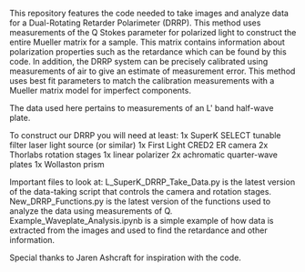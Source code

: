 This repository features the code needed to take images and analyze data for a Dual-Rotating Retarder Polarimeter (DRRP). This method uses measurements of the Q Stokes parameter for polarized light to construct the entire Mueller matrix for a sample. This matrix contains information about polarization properties such as the retardance which can be found by this code. In addition, the DRRP system can be precisely calibrated using measurements of air to give an estimate of measurement error. This method uses best fit parameters to match the calibration measurements with a Mueller matrix model for imperfect components. 

The data used here pertains to measurements of an L' band half-wave plate. 

To construct our DRRP you will need at least:
1x SuperK SELECT tunable filter laser light source (or similar)
1x First Light CRED2 ER camera
2x Thorlabs rotation stages
1x linear polarizer
2x achromatic quarter-wave plates
1x Wollaston prism

Important files to look at:
L_SuperK_DRRP_Take_Data.py is the latest version of the data-taking script that controls the camera and rotation stages. 
New_DRRP_Functions.py is the latest version of the functions used to analyze the data using measurements of Q. 
Example_Waveplate_Analysis.ipynb is a simple example of how data is extracted from the images and used to find the retardance and other information. 

Special thanks to Jaren Ashcraft for inspiration with the code. 